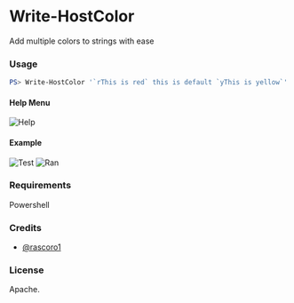 # Write-HostColor
Add multiple colors to strings with ease

### Usage
```powershell
PS> Write-HostColor '`rThis is red` this is default `yThis is yellow`'.
```

  #### Help Menu
  ![Help](https://github.com/rascoro1/Write-HostClor/blob/master/pics/help.png)


#### Example
![Test](https://github.com/rascoro1/Write-HostClor/blob/master/pics/test.png)
![Ran](https://github.com/rascoro1/Write-HostClor/blob/master/pics/ran.png)



### Requirements
Powershell


### Credits

* [@rascoro1]

### License

Apache.


[@rascoro1]: https://github.com/rascoro1/
